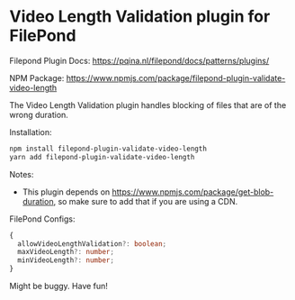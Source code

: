 # Video Length Validation plugin for FilePond

Filepond Plugin Docs: <https://pqina.nl/filepond/docs/patterns/plugins/>

NPM Package: <https://www.npmjs.com/package/filepond-plugin-validate-video-length>

The Video Length Validation plugin handles blocking of files that are of the wrong duration.

Installation:

```sh
npm install filepond-plugin-validate-video-length
yarn add filepond-plugin-validate-video-length
```

Notes:

- This plugin depends on <https://www.npmjs.com/package/get-blob-duration>, so make sure to add that if you are using a CDN.

FilePond Configs:

```ts
{
  allowVideoLengthValidation?: boolean;
  maxVideoLength?: number;
  minVideoLength?: number;
}
```

Might be buggy. Have fun!
